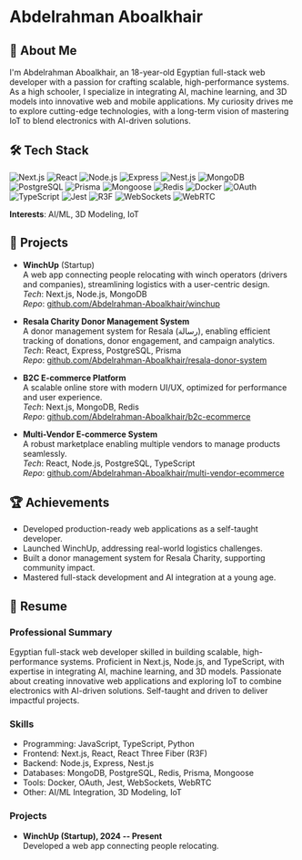 # Abdelrahman Aboalkhair

## 👋 About Me
I'm Abdelrahman Aboalkhair, an 18-year-old Egyptian full-stack web developer with a passion for crafting scalable, high-performance systems. As a high schooler, I specialize in integrating AI, machine learning, and 3D models into innovative web and mobile applications. My curiosity drives me to explore cutting-edge technologies, with a long-term vision of mastering IoT to blend electronics with AI-driven solutions.

## 🛠️ Tech Stack
![Next.js](https://img.shields.io/badge/Next.js-000000?style=flat&logo=next.js&logoColor=white)
![React](https://img.shields.io/badge/React-61DAFB?style=flat&logo=react&logoColor=black)
![Node.js](https://img.shields.io/badge/Node.js-339933?style=flat&logo=node.js&logoColor=white)
![Express](https://img.shields.io/badge/Express-000000?style=flat&logo=express&logoColor=white)
![Nest.js](https://img.shields.io/badge/Nest.js-E0234E?style=flat&logo=nestjs&logoColor=white)
![MongoDB](https://img.shields.io/badge/MongoDB-47A248?style=flat&logo=mongodb&logoColor=white)
![PostgreSQL](https://img.shields.io/badge/PostgreSQL-4169E1?style=flat&logo=postgresql&logoColor=white)
![Prisma](https://img.shields.io/badge/Prisma-2D3748?style=flat&logo=prisma&logoColor=white)
![Mongoose](https://img.shields.io/badge/Mongoose-880000?style=flat&logo=mongoose&logoColor=white)
![Redis](https://img.shields.io/badge/Redis-DC382D?style=flat&logo=redis&logoColor=white)
![Docker](https://img.shields.io/badge/Docker-2496ED?style=flat&logo=docker&logoColor=white)
![OAuth](https://img.shields.io/badge/OAuth-000000?style=flat&logo=auth0&logoColor=white)
![TypeScript](https://img.shields.io/badge/TypeScript-3178C6?style=flat&logo=typescript&logoColor=white)
![Jest](https://img.shields.io/badge/Jest-C21325?style=flat&logo=jest&logoColor=white)
![R3F](https://img.shields.io/badge/React_Three_Fiber-000000?style=flat&logo=three.js&logoColor=white)
![WebSockets](https://img.shields.io/badge/WebSockets-010101?style=flat&logo=websocket&logoColor=white)
![WebRTC](https://img.shields.io/badge/WebRTC-333333?style=flat&logo=webrtc&logoColor=white)

**Interests**: AI/ML, 3D Modeling, IoT

## 🚀 Projects
- **WinchUp** (Startup)  
  A web app connecting people relocating with winch operators (drivers and companies), streamlining logistics with a user-centric design.  
  *Tech*: Next.js, Node.js, MongoDB  
  *Repo*: [github.com/Abdelrahman-Aboalkhair/winchup](https://github.com/Abdelrahman-Aboalkhair/winchup)

- **Resala Charity Donor Management System**  
  A donor management system for Resala (رسالة), enabling efficient tracking of donations, donor engagement, and campaign analytics.  
  *Tech*: React, Express, PostgreSQL, Prisma  
  *Repo*: [github.com/Abdelrahman-Aboalkhair/resala-donor-system](https://github.com/Abdelrahman-Aboalkhair/resala-donor-system)

- **B2C E-commerce Platform**  
  A scalable online store with modern UI/UX, optimized for performance and user experience.  
  *Tech*: Next.js, MongoDB, Redis  
  *Repo*: [github.com/Abdelrahman-Aboalkhair/b2c-ecommerce](https://github.com/Abdelrahman-Aboalkhair/b2c-ecommerce)

- **Multi-Vendor E-commerce System**  
  A robust marketplace enabling multiple vendors to manage products seamlessly.  
  *Tech*: React, Node.js, PostgreSQL, TypeScript  
  *Repo*: [github.com/Abdelrahman-Aboalkhair/multi-vendor-ecommerce](https://github.com/Abdelrahman-Aboalkhair/multi-vendor-ecommerce)

## 🏆 Achievements
- Developed production-ready web applications as a self-taught developer.
- Launched WinchUp, addressing real-world logistics challenges.
- Built a donor management system for Resala Charity, supporting community impact.
- Mastered full-stack development and AI integration at a young age.

## 📄 Resume
### Professional Summary
Egyptian full-stack web developer skilled in building scalable, high-performance systems. Proficient in Next.js, Node.js, and TypeScript, with expertise in integrating AI, machine learning, and 3D models. Passionate about creating innovative web applications and exploring IoT to combine electronics with AI-driven solutions. Self-taught and driven to deliver impactful projects.

### Skills
- Programming: JavaScript, TypeScript, Python
- Frontend: Next.js, React, React Three Fiber (R3F)
- Backend: Node.js, Express, Nest.js
- Databases: MongoDB, PostgreSQL, Redis, Prisma, Mongoose
- Tools: Docker, OAuth, Jest, WebSockets, WebRTC
- Other: AI/ML Integration, 3D Modeling, IoT

### Projects
- **WinchUp (Startup), 2024 -- Present**  
  Developed a web app connecting people relocating.
